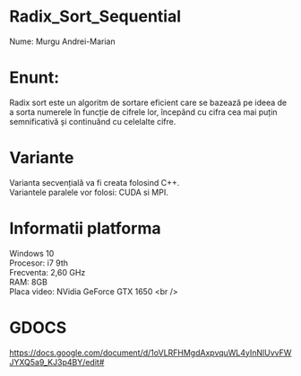 # Radix_Sort_Sequential
Nume: Murgu Andrei-Marian <br />
# Enunt:

Radix sort este un algoritm de sortare eficient care se bazează pe ideea de a sorta numerele în funcție de cifrele lor, începând cu cifra cea mai puțin semnificativă și continuând cu celelalte cifre.

# Variante

Varianta secvențială va fi creata folosind C++. <br />
Variantele paralele vor folosi: CUDA si MPI. <br />

# Informatii platforma
Windows 10 <br />
Procesor: i7 9th <br />
Frecventa: 2,60 GHz <br />
RAM: 8GB <br />
Placa video: NVidia GeForce GTX 1650 <br />

# GDOCS
https://docs.google.com/document/d/1oVLRFHMgdAxpvquWL4yInNlUvvFWJYXQ5a9_KJ3p4BY/edit#

